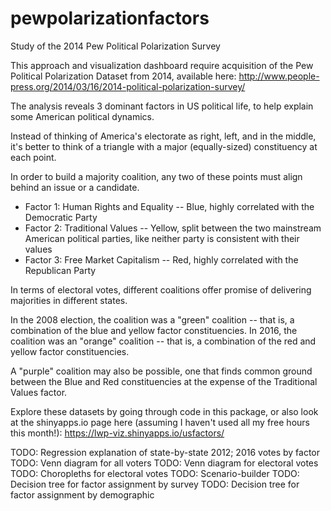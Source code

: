 # pewpolarizationfactors
Study of the 2014 Pew Political Polarization Survey

This approach and visualization dashboard require acquisition of the Pew Political Polarization Dataset from 2014, available here:
http://www.people-press.org/2014/03/16/2014-political-polarization-survey/

The analysis reveals 3 dominant factors in US political life, to help explain some American political dynamics. 

Instead of thinking of America's electorate as right, left, and in the middle, it's better to think of a triangle with a major (equally-sized) constituency at each point.

In order to build a majority coalition, any two of these points must align behind an issue or a candidate.

- Factor 1: Human Rights and Equality -- Blue, highly correlated with the Democratic Party
- Factor 2: Traditional Values -- Yellow, split between the two mainstream American political parties, like neither party is consistent with their values
- Factor 3: Free Market Capitalism -- Red, highly correlated with the Republican Party

In terms of electoral votes, different coalitions offer promise of delivering majorities in different states. 

In the 2008 election, the coalition was a "green" coalition -- that is, a combination of the blue and yellow factor constituencies.
In 2016, the coalition was an "orange" coalition -- that is, a combination of the red and yellow factor constituencies.

A "purple" coalition may also be possible, one that finds common ground between the Blue and Red constituencies at the expense of the Traditional Values factor.

Explore these datasets by going through code in this package, or also look at the shinyapps.io page here (assuming I haven't used all my free hours this month!): https://lwp-viz.shinyapps.io/usfactors/

TODO: Regression explanation of state-by-state 2012; 2016 votes by factor
TODO: Venn diagram for all voters
TODO: Venn diagram for electoral votes
TODO: Choropleths for electoral votes
TODO: Scenario-builder
TODO: Decision tree for factor assignment by survey
TODO: Decision tree for factor assignment by demographic
